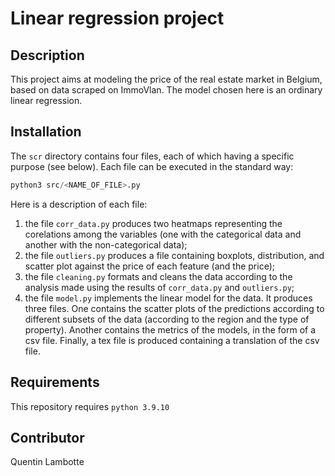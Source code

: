 # Linear regression project
## Description
This project aims at modeling the price of the real estate market in Belgium, based on data scraped on ImmoVlan. The model chosen here is an ordinary linear regression.
## Installation

The `scr` directory contains four files, each of which having a specific purpose (see below). Each file can be executed in the standard way:
```python
python3 src/<NAME_OF_FILE>.py
```
Here is a description of each file:
1. the file `corr_data.py` produces two heatmaps representing the corelations among the variables (one with the categorical data and another with the non-categorical data);
2. the file `outliers.py` produces a file containing boxplots, distribution, and scatter plot against the price of each feature (and the price);
3. the file `cleaning.py` formats and cleans the data according to the analysis made using the results of `corr_data.py` and `outliers.py`;
4. the file `model.py` implements the linear model for the data. It produces three files. One contains the scatter plots of the predictions according to different subsets of the data (according to the region and the type of property). Another contains the metrics of the models, in the form of a csv file. Finally, a tex file is produced containing a translation of the csv file.

## Requirements

This repository requires `python 3.9.10`

## Contributor

Quentin Lambotte